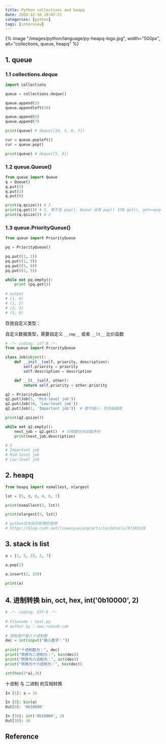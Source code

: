 ```yaml
---
title: Python collections and heapq
date: 2020-12-16 10:07:21
categories: [python]
tags: [interview]
---
```


{% image "/images/python/language/py-heapq-logo.jpg", width="500px", alt="collections, queue, heapq" %}

<!-- more -->

## 1. queue

### 1.1 collections.deque

```python
import collections

queue = collections.deque()

queue.append(5)
queue.appendleft(10)

queue.append(6)
queue.append(7)

print(queue) # deque([10, 5, 6, 7]) 

cur = queue.popleft()
cur = queue.pop()

print(queue) # deque([5, 6]) 
```

### 1.2 queue.Queue()

```python
from queue import Queue
q = Queue()
q.put(5)
q.put(3)
q.put(9)

print(q.qsize()) # 3
print(q.get()) # 5, 等于是 pop(), Queue 没有 pop() 只有 get(), get==pop
print(q.qsize()) # 2
```


### 1.3 queue.PriorityQueue()

```python
from queue import PriorityQueue

pq = PriorityQueue()

pq.put((1, 2))
pq.put((1, 0))
pq.put((5, 0))
pq.put((2, 3))

while not pq.empty():
    print (pq.get())
    
# output
# (1, 0)                                                                          
# (1, 2)                                                                          
# (2, 3)                                                                          
# (5, 0)  
```

存放自定义类型：

自定义数据类型，需要自定义 `__cmp__` 或者 `__lt__` 比价函数

```python
# -*- coding: utf-8 -*-
from queue import PriorityQueue

class Job(object):
    def __init__(self, priority, description):
        self.priority = priority
        self.description = description

    def __lt__(self, other):
        return self.priority < other.priority

q2 = PriorityQueue()
q2.put(Job(5, 'Mid-level job'))
q2.put(Job(10, 'Low-level job'))
q2.put(Job(1, 'Important job'))  # 数字越小，优先级越高

print(q2.qsize())

while not q2.empty():
    next_job = q2.get()  # 可根据优先级取序列
    print(next_job.description)

# 3
# Important job
# Mid-level job
# Low-level job
```

## 2. heapq



```python
from heapq import nsmallest, nlargest

lst = [5, 8, 0, 4, 6, 7]

print(nsmallest(3, lst))

print(nlargest(3, lst))

# python优先队列和堆的使用
# https://blog.csdn.net/liuweiyuxiang/article/details/97249128
```

## 3. stack is list

```python
a = [1, 5, 22, 2, 7]

a.pop(2)

a.insert(2, 220)

print(a)
```

## 4. 进制转换 bin, oct, hex, int('0b10000', 2)

```python
# -*- coding: UTF-8 -*-
 
# Filename : test.py
# author by : www.runoob.com
 
# 获取用户输入十进制数
dec = int(input("输入数字："))
 
print("十进制数为：", dec)
print("转换为二进制为：", bin(dec))
print("转换为八进制为：", oct(dec))
print("转换为十六进制为：", hex(dec))

int(hex(2*a),16)
```

十进制 与 二进制 的互相转换

```python
In [1]: a = 16

In [9]: bin(a)
Out[9]: '0b10000'

In [10]: int('0b10000', 2)
Out[10]: 16
```

## Reference

